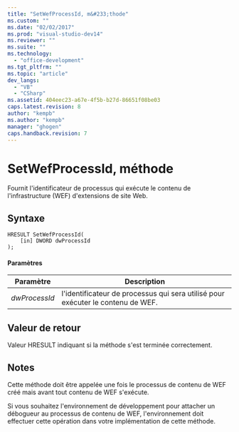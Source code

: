 ```yaml
---
title: "SetWefProcessId, m&#233;thode"
ms.custom: ""
ms.date: "02/02/2017"
ms.prod: "visual-studio-dev14"
ms.reviewer: ""
ms.suite: ""
ms.technology: 
  - "office-development"
ms.tgt_pltfrm: ""
ms.topic: "article"
dev_langs: 
  - "VB"
  - "CSharp"
ms.assetid: 404eec23-a67e-4f5b-b27d-86651f08be03
caps.latest.revision: 8
author: "kempb"
ms.author: "kempb"
manager: "ghogen"
caps.handback.revision: 7
---
```

# SetWefProcessId, m&#233;thode
  Fournit l'identificateur de processus qui exécute le contenu de l'infrastructure \(WEF\) d'extensions de site Web.  
  
## Syntaxe  
  
```  
HRESULT SetWefProcessId(  
    [in] DWORD dwProcessId  
);  
```  
  
#### Paramètres  
  
|Paramètre|Description|  
|---------------|-----------------|  
|*dwProcessId*|l'identificateur de processus qui sera utilisé pour exécuter le contenu de WEF.|  
  
## Valeur de retour  
 Valeur HRESULT indiquant si la méthode s'est terminée correctement.  
  
## Notes  
 Cette méthode doit être appelée une fois le processus de contenu de WEF créé mais avant tout contenu de WEF s'exécute.  
  
 Si vous souhaitez l'environnement de développement pour attacher un débogueur au processus de contenu de WEF, l'environnement doit effectuer cette opération dans votre implémentation de cette méthode.  
  
  